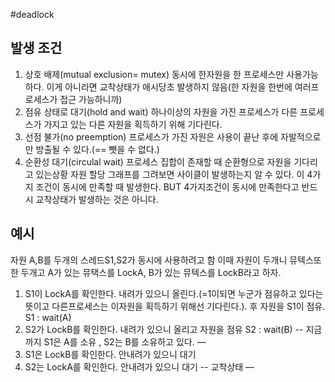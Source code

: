 #deadlock 
## 발생 조건
1. 상호 배제(mutual exclusion= mutex)
	동시에 한자원을 한 프로세스만 사용가능하다.
	이게 아니라면 교착상태가 애시당초 발생하지 않음(한 자원을 한번에 여러프로세스가 접근 가능하니까) 
2. 점유 상태로 대기(hold and wait)
	하나이상의 자원을 가진 프로세스가 다른 프로세스가 가지고 있는 다른 자원을 획득하기 위해 기다린다.
3. 선점 불가(no preemption)
	프로세스가 가진 자원은 사용이 끝난 후에 자발적으로만 방출될 수 있다.(== 뺏을 수 없다.)
4. 순환성 대기(circulal wait)
	프로세스 집합이 존재할 때 순환형으로 자원을 기다리고 있는상황
	자원 할당 그래프를 그려보면 사이클이 발생하는지 알 수 있다.
이 4가지 조건이 동시에 만족할 때 발생한다. BUT 4가지조건이 동시에 만족한다고 반드시 교착상태가 발생하는 것은 아니다.

## 예시
자원 A,B를 두개의 스레드S1,S2가 동시에 사용하려고 함
이때 자원이 두개니 뮤텍스또한 두개고 A가 있는 뮤택스를 LockA, B가 있는 뮤텍스를 LockB라고 하자.
1. S1이 LockA를 확인한다. 내려가 있으니 올린다.(=1이되면 누군가 점유하고 있다는 뜻이고 다른프로세스는 이자원을 획득하기 위해선 기다린다.). 후 자원을 S1이 점유. S1 : wait(A)
2. S2가 LockB를 확인한다. 내려가 있으니 올리고 자원을 점유 S2 : wait(B)
-- 지금까지 S1은 A를 소유 , S2는 B를 소유하고 있다. —
3. S1은 LockB를 확인한다. 안내려가 있으니 대기
4. S2는 LockA를 확인한다. 안내려가 있으니 대기
-- 교착상태 —
